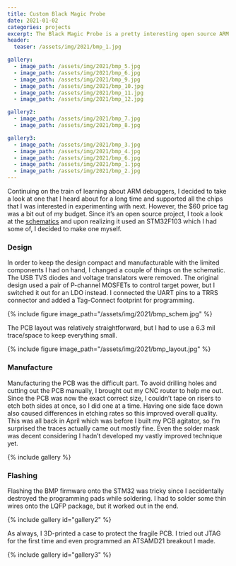 ```yaml
---
title: Custom Black Magic Probe
date: 2021-01-02
categories: projects
excerpt: The Black Magic Probe is a pretty interesting open source ARM debugger project, so I decided to modify the existing design and make one myself.
header:
  teaser: /assets/img/2021/bmp_1.jpg

gallery:
  - image_path: /assets/img/2021/bmp_5.jpg
  - image_path: /assets/img/2021/bmp_6.jpg
  - image_path: /assets/img/2021/bmp_9.jpg
  - image_path: /assets/img/2021/bmp_10.jpg
  - image_path: /assets/img/2021/bmp_11.jpg
  - image_path: /assets/img/2021/bmp_12.jpg

gallery2:
  - image_path: /assets/img/2021/bmp_7.jpg
  - image_path: /assets/img/2021/bmp_8.jpg

gallery3:
  - image_path: /assets/img/2021/bmp_3.jpg
  - image_path: /assets/img/2021/bmp_4.jpg
  - image_path: /assets/img/2021/bmp_6.jpg
  - image_path: /assets/img/2021/bmp_1.jpg
  - image_path: /assets/img/2021/bmp_2.jpg
---
```


Continuing on the train of learning about ARM debuggers, I decided to take a look at one that I heard about for a long time and supported all the chips that I was interested in experimenting with next. However, the $60 price tag was a bit out of my budget. Since it’s an open source project, I took a look at the [schematics](https://github.com/blacksphere/blackmagic/wiki/Debugger-Hardware) and upon realizing it used an STM32F103 which I had some of, I decided to make one myself.

### Design

In order to keep the design compact and manufacturable with the limited components I had on hand, I changed a couple of things on the schematic. The USB TVS diodes and voltage translators were removed. The original design used a pair of P-channel MOSFETs to control target power, but I switched it out for an LDO instead. I connected the UART pins to a TRRS connector and added a Tag-Connect footprint for programming.

{% include figure image_path="/assets/img/2021/bmp_schem.jpg" %}

The PCB layout was relatively straightforward, but I had to use a 6.3 mil trace/space to keep everything small.

{% include figure image_path="/assets/img/2021/bmp_layout.jpg" %}

### Manufacture

Manufacturing the PCB was the difficult part. To avoid drilling holes and cutting out the PCB manually, I brought out my CNC router to help me out. Since the PCB was now the exact correct size, I couldn’t tape on risers to etch both sides at once, so I did one at a time. Having one side face down also caused differences in etching rates so this improved overall quality. This was all back in April which was before I built my PCB agitator, so I’m surprised the traces actually came out mostly fine. Even the solder mask was decent considering I hadn’t developed my vastly improved technique yet.

{% include gallery %}

### Flashing

Flashing the BMP firmware onto the STM32 was tricky since I accidentally destroyed the programming pads while soldering. I had to solder some thin wires onto the LQFP package, but it worked out in the end.

{% include gallery id="gallery2" %}

As always, I 3D-printed a case to protect the fragile PCB. I tried out JTAG for the first time and even programmed an ATSAMD21 breakout I made.

{% include gallery id="gallery3" %}
